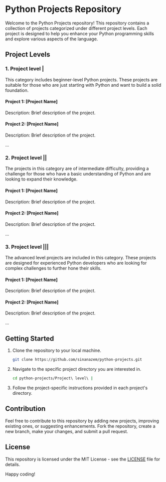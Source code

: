 # Python Projects Repository

Welcome to the Python Projects repository! This repository contains a collection of projects categorized under different project levels. Each project is designed to help you enhance your Python programming skills and explore various aspects of the language.

## Project Levels

### 1. Project level |
This category includes beginner-level Python projects. These projects are suitable for those who are just starting with Python and want to build a solid foundation.

#### Project 1: [Project Name]
Description: Brief description of the project.

#### Project 2: [Project Name]
Description: Brief description of the project.

...

### 2. Project level ||
The projects in this category are of intermediate difficulty, providing a challenge for those who have a basic understanding of Python and are looking to expand their knowledge.

#### Project 1: [Project Name]
Description: Brief description of the project.

#### Project 2: [Project Name]
Description: Brief description of the project.

...

### 3. Project level |||
The advanced level projects are included in this category. These projects are designed for experienced Python developers who are looking for complex challenges to further hone their skills.

#### Project 1: [Project Name]
Description: Brief description of the project.

#### Project 2: [Project Name]
Description: Brief description of the project.

...

## Getting Started
1. Clone the repository to your local machine.
   ```bash
   git clone https://github.com/sinanazem/python-projects.git


2. Navigate to the specific project directory you are interested in.
   ```bash
   cd python-projects/Project\ level\ |
   ```

3. Follow the project-specific instructions provided in each project's directory.

## Contribution
Feel free to contribute to this repository by adding new projects, improving existing ones, or suggesting enhancements. Fork the repository, create a new branch, make your changes, and submit a pull request.

## License
This repository is licensed under the MIT License - see the [LICENSE](LICENSE) file for details.

Happy coding!

